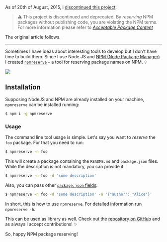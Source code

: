 As of 20th of August, 2015, I [discontinued this project](https://github.com/IonicaBizau/npmreserve#warning-stop-look-and-listen-construction):

> :warning: This project is discontinued and deprecated. By *reserving* NPM packages
> without publishing code, you are violating the NPM terms. For more information
> please refer to [*Acceptable Package Content*](https://docs.npmjs.com/policies/conduct#acceptable-package-content)

The original article follows.

----

Sometimes I have ideas about interesting tools to develop but I don't have time to build them. Since I use Node.JS and [NPM (Node Package Manager)](https://www.npmjs.com/) I created [`npmreserve`](https://github.com/IonicaBizau/npmreserve) – a tool for reserving package names on NPM. :bulb:

![](https://i.imgur.com/67mKyws.png)

## Installation

Supposing NodeJS and NPM are already installed on your machine, `npmreserve` can be installed running:

```sh
$ npm i -g npmreserve
```

### Usage
The command line tool usage is simple. Let's say you want to *reserve* the `foo` package. For that you need to run:

```sh
$ npmreserve -n foo
```

This will create a package containing the `README.md` and `package.json` files. While the description is not mandatory, you can provide it:

```sh
$ npmreserve -n foo -d 'some description'
```

Also, you can pass other [`package.json` fields](https://docs.npmjs.com/files/package.json):

```sh
$ npmreserve -n foo -d 'some description' -o '{"author": "Alice"}'
```

In short, this is how to use `npmreserve`. For detailed information run `npmreserve -h`.

This can be used as library as well. Check out the [repository on GitHub](https://github.com/IonicaBizau/npmreserve) and as always I accept contributions! :sparkles:

So, happy NPM package reserving!

